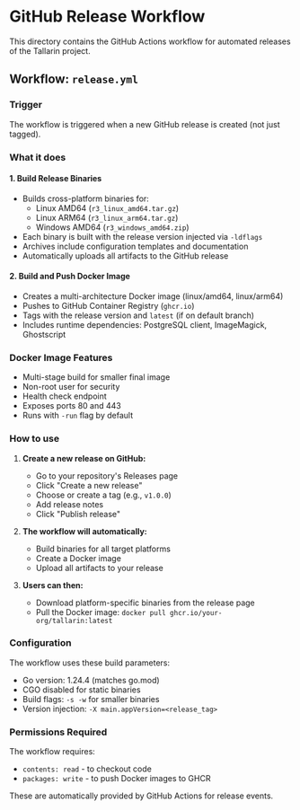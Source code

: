 # GitHub Release Workflow

This directory contains the GitHub Actions workflow for automated releases of the Tallarin project.

## Workflow: `release.yml`

### Trigger
The workflow is triggered when a new GitHub release is created (not just tagged).

### What it does

#### 1. Build Release Binaries
- Builds cross-platform binaries for:
  - Linux AMD64 (`r3_linux_amd64.tar.gz`)
  - Linux ARM64 (`r3_linux_arm64.tar.gz`) 
  - Windows AMD64 (`r3_windows_amd64.zip`)
- Each binary is built with the release version injected via `-ldflags`
- Archives include configuration templates and documentation
- Automatically uploads all artifacts to the GitHub release

#### 2. Build and Push Docker Image
- Creates a multi-architecture Docker image (linux/amd64, linux/arm64)
- Pushes to GitHub Container Registry (`ghcr.io`)
- Tags with the release version and `latest` (if on default branch)
- Includes runtime dependencies: PostgreSQL client, ImageMagick, Ghostscript

### Docker Image Features
- Multi-stage build for smaller final image
- Non-root user for security
- Health check endpoint
- Exposes ports 80 and 443
- Runs with `-run` flag by default

### How to use

1. **Create a new release on GitHub:**
   - Go to your repository's Releases page
   - Click "Create a new release"
   - Choose or create a tag (e.g., `v1.0.0`)
   - Add release notes
   - Click "Publish release"

2. **The workflow will automatically:**
   - Build binaries for all target platforms
   - Create a Docker image
   - Upload all artifacts to your release

3. **Users can then:**
   - Download platform-specific binaries from the release page
   - Pull the Docker image: `docker pull ghcr.io/your-org/tallarin:latest`

### Configuration

The workflow uses these build parameters:
- Go version: 1.24.4 (matches go.mod)
- CGO disabled for static binaries
- Build flags: `-s -w` for smaller binaries
- Version injection: `-X main.appVersion=<release_tag>`

### Permissions Required

The workflow requires:
- `contents: read` - to checkout code
- `packages: write` - to push Docker images to GHCR

These are automatically provided by GitHub Actions for release events.